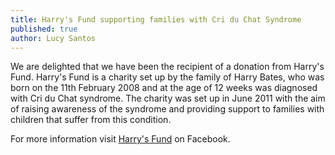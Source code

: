 ```yaml
---
title: Harry's Fund supporting families with Cri du Chat Syndrome
published: true
author: Lucy Santos
---
```

We are delighted that we have been the recipient of a donation from Harry's Fund.  Harry's Fund is a charity set up by the family of Harry Bates, who was born on the 11th February 2008 and at the age of 12 weeks was diagnosed with Cri du Chat syndrome. The charity was set up in June 2011 with the aim of raising awareness of the syndrome and providing support to families with children that suffer from this condition.

For more information visit [Harry's Fund](https://www.facebook.com/HarrysFundRaisingAwarenessAndFundsForCriDuChat) on Facebook.